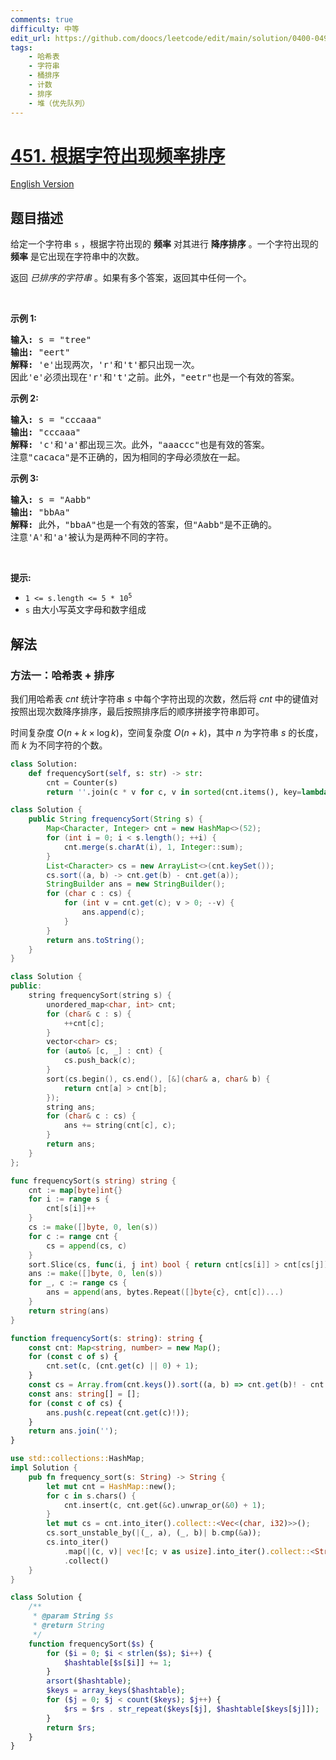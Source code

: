 ```yaml
---
comments: true
difficulty: 中等
edit_url: https://github.com/doocs/leetcode/edit/main/solution/0400-0499/0451.Sort%20Characters%20By%20Frequency/README.md
tags:
    - 哈希表
    - 字符串
    - 桶排序
    - 计数
    - 排序
    - 堆（优先队列）
---
```


<!-- problem:start -->

# [451. 根据字符出现频率排序](https://leetcode.cn/problems/sort-characters-by-frequency)

[English Version](/solution/0400-0499/0451.Sort%20Characters%20By%20Frequency/README_EN.md)

## 题目描述

<!-- description:start -->

<p>给定一个字符串 <code>s</code> ，根据字符出现的 <strong>频率</strong> 对其进行 <strong>降序排序</strong> 。一个字符出现的 <strong>频率</strong> 是它出现在字符串中的次数。</p>

<p>返回 <em>已排序的字符串&nbsp;</em>。如果有多个答案，返回其中任何一个。</p>

<p>&nbsp;</p>

<p><strong>示例 1:</strong></p>

<pre>
<strong>输入: </strong>s = "tree"
<strong>输出: </strong>"eert"
<strong>解释: </strong>'e'出现两次，'r'和't'都只出现一次。
因此'e'必须出现在'r'和't'之前。此外，"eetr"也是一个有效的答案。
</pre>

<p><strong>示例 2:</strong></p>

<pre>
<strong>输入: </strong>s = "cccaaa"
<strong>输出: </strong>"cccaaa"
<strong>解释: </strong>'c'和'a'都出现三次。此外，"aaaccc"也是有效的答案。
注意"cacaca"是不正确的，因为相同的字母必须放在一起。
</pre>

<p><strong>示例 3:</strong></p>

<pre>
<strong>输入: </strong>s = "Aabb"
<strong>输出: </strong>"bbAa"
<strong>解释: </strong>此外，"bbaA"也是一个有效的答案，但"Aabb"是不正确的。
注意'A'和'a'被认为是两种不同的字符。
</pre>

<p>&nbsp;</p>

<p><strong>提示:</strong></p>

<ul>
	<li><code>1 &lt;= s.length &lt;= 5 * 10<sup>5</sup></code></li>
	<li><code>s</code>&nbsp;由大小写英文字母和数字组成</li>
</ul>

<!-- description:end -->

## 解法

<!-- solution:start -->

### 方法一：哈希表 + 排序

我们用哈希表 $cnt$ 统计字符串 $s$ 中每个字符出现的次数，然后将 $cnt$ 中的键值对按照出现次数降序排序，最后按照排序后的顺序拼接字符串即可。

时间复杂度 $O(n + k \times \log k)$，空间复杂度 $O(n + k)$，其中 $n$ 为字符串 $s$ 的长度，而 $k$ 为不同字符的个数。

<!-- tabs:start -->

```python
class Solution:
    def frequencySort(self, s: str) -> str:
        cnt = Counter(s)
        return ''.join(c * v for c, v in sorted(cnt.items(), key=lambda x: -x[1]))
```

```java
class Solution {
    public String frequencySort(String s) {
        Map<Character, Integer> cnt = new HashMap<>(52);
        for (int i = 0; i < s.length(); ++i) {
            cnt.merge(s.charAt(i), 1, Integer::sum);
        }
        List<Character> cs = new ArrayList<>(cnt.keySet());
        cs.sort((a, b) -> cnt.get(b) - cnt.get(a));
        StringBuilder ans = new StringBuilder();
        for (char c : cs) {
            for (int v = cnt.get(c); v > 0; --v) {
                ans.append(c);
            }
        }
        return ans.toString();
    }
}
```

```cpp
class Solution {
public:
    string frequencySort(string s) {
        unordered_map<char, int> cnt;
        for (char& c : s) {
            ++cnt[c];
        }
        vector<char> cs;
        for (auto& [c, _] : cnt) {
            cs.push_back(c);
        }
        sort(cs.begin(), cs.end(), [&](char& a, char& b) {
            return cnt[a] > cnt[b];
        });
        string ans;
        for (char& c : cs) {
            ans += string(cnt[c], c);
        }
        return ans;
    }
};
```

```go
func frequencySort(s string) string {
	cnt := map[byte]int{}
	for i := range s {
		cnt[s[i]]++
	}
	cs := make([]byte, 0, len(s))
	for c := range cnt {
		cs = append(cs, c)
	}
	sort.Slice(cs, func(i, j int) bool { return cnt[cs[i]] > cnt[cs[j]] })
	ans := make([]byte, 0, len(s))
	for _, c := range cs {
		ans = append(ans, bytes.Repeat([]byte{c}, cnt[c])...)
	}
	return string(ans)
}
```

```ts
function frequencySort(s: string): string {
    const cnt: Map<string, number> = new Map();
    for (const c of s) {
        cnt.set(c, (cnt.get(c) || 0) + 1);
    }
    const cs = Array.from(cnt.keys()).sort((a, b) => cnt.get(b)! - cnt.get(a)!);
    const ans: string[] = [];
    for (const c of cs) {
        ans.push(c.repeat(cnt.get(c)!));
    }
    return ans.join('');
}
```

```rust
use std::collections::HashMap;
impl Solution {
    pub fn frequency_sort(s: String) -> String {
        let mut cnt = HashMap::new();
        for c in s.chars() {
            cnt.insert(c, cnt.get(&c).unwrap_or(&0) + 1);
        }
        let mut cs = cnt.into_iter().collect::<Vec<(char, i32)>>();
        cs.sort_unstable_by(|(_, a), (_, b)| b.cmp(&a));
        cs.into_iter()
            .map(|(c, v)| vec![c; v as usize].into_iter().collect::<String>())
            .collect()
    }
}
```

```php
class Solution {
    /**
     * @param String $s
     * @return String
     */
    function frequencySort($s) {
        for ($i = 0; $i < strlen($s); $i++) {
            $hashtable[$s[$i]] += 1;
        }
        arsort($hashtable);
        $keys = array_keys($hashtable);
        for ($j = 0; $j < count($keys); $j++) {
            $rs = $rs . str_repeat($keys[$j], $hashtable[$keys[$j]]);
        }
        return $rs;
    }
}
```

<!-- tabs:end -->

<!-- solution:end -->

<!-- problem:end -->

